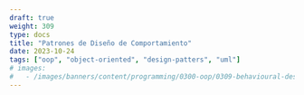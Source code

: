 ```yaml
---
draft: true
weight: 309
type: docs
title: "Patrones de Diseño de Comportamiento"
date: 2023-10-24
tags: ["oop", "object-oriented", "design-patters", "uml"]
# images:
#   - /images/banners/content/programming/0300-oop/0309-behavioural-design-patterns.es.png
---
```

